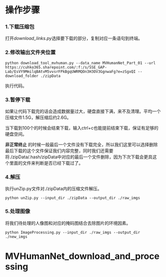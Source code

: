 # 操作步骤

### 1.下载压缩包

打开*download_links.py*选择要下载的部分，复制对应一条语句到终端。

### 2.修改输出文件夹位置

    python download_tool_mvhuman.py --data_name MVHumanNet_Part_01 --url https://cuhko365.sharepoint.com/:f:/s/SSE_GAP-Lab/EsVY9MmilqBAtvM5vvsrFPkBgqUWRMQOn3H3OV3GgnwaFg?e=zSgxQI --download_folder ./zipData

执行代码。

### 3.暂停下载

如果让代码下载完的话会造成数据量过大，硬盘直接下满，来不及清理。平均一个压缩文件1.5G，解压缩后约2.6G。

当下载到100个的时候会结束下载，输入ctrl+c也能提前结束下载，保证有足够的硬盘空间。

**非正常终止**  的时候一般最后一个文件没有下载完全，所以我们这里可以选择删除最后下载的这个文件保证我们内容完整，同时我们还需要将./zipData/.hash/zipData中对应的最后一个文件删除，因为下次下载会更具这个里面的文件来判断是否已经下载过了。

### 4.解压

执行unZip.py文件对./zipData内的压缩文件解压。

    python unZip.py --input_dir ./zipData --output_dir ./raw_imgs

### 5.处理图像

将我们待处理的人像图和对应的掩码图结合去除图片的环境因素。

    python ImageProcessing.py --input_dir ./raw_imgs --output_dir ./new_imgs
# MVHumanNet_download_and_processing
